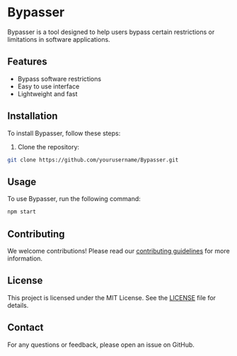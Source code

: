 # Bypasser

Bypasser is a tool designed to help users bypass certain restrictions or limitations in software applications.

## Features

- Bypass software restrictions
- Easy to use interface
- Lightweight and fast

## Installation

To install Bypasser, follow these steps:

1. Clone the repository:
  ```sh
  git clone https://github.com/yourusername/Bypasser.git
  ```

## Usage

To use Bypasser, run the following command:
```sh
npm start
```

## Contributing

We welcome contributions! Please read our [contributing guidelines](CONTRIBUTING.md) for more information.

## License

This project is licensed under the MIT License. See the [LICENSE](LICENSE) file for details.

## Contact

For any questions or feedback, please open an issue on GitHub.
